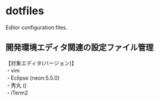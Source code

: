 # dotfiles
Editor configuration files.

## 開発環境エディタ関連の設定ファイル管理
【対象エディタ(バージョン)】  
・vim  
・Eclipse (neon:5.5.0)  
・秀丸 ()  
・iTerm2
